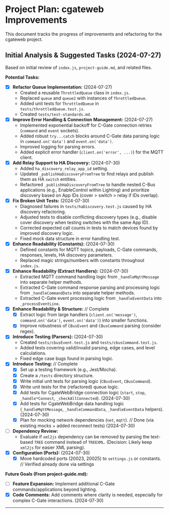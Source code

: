 # Project Plan: cgateweb Improvements

This document tracks the progress of improvements and refactoring for the cgateweb project.

## Initial Analysis & Suggested Tasks (2024-07-27)

Based on initial review of `index.js`, `project-guide.md`, and related files.

**Potential Tasks:**

*   [x] **Refactor Queue Implementation:** (2024-07-27)
    *   Created a reusable `ThrottledQueue` class in `index.js`.
    *   Replaced `queue` and `queue2` with instances of `ThrottledQueue`.
    *   Added unit tests for `ThrottledQueue` in `tests/throttledQueue.test.js`.
    *   Created `tests/test-standards.md`.
*   [x] **Improve Error Handling & Connection Management:** (2024-07-27)
    *   Implemented exponential backoff for C-Gate connection retries (`command` and `event` sockets).
    *   Added robust `try...catch` blocks around C-Gate data parsing logic in `command.on('data')` and `event.on('data')`.
    *   Improved logging for parsing errors.
    *   Added explicit error handler (`client.on('error', ...)`) for the MQTT client.
*   [x] **Add Relay Support to HA Discovery:** (2024-07-30)
    *   Added `ha_discovery_relay_app_id` setting.
    *   Updated `_publishHaDiscoveryFromTree` to find relays and publish them as HA `switch` entities.
    *   Refactored `_publishHaDiscoveryFromTree` to handle nested C-Bus applications (e.g., EnableControl within Lighting) and prioritize discovery based on App IDs (cover > switch > relay if IDs overlap).
*   [x] **Fix Broken Unit Tests:** (2024-07-30)
    *   Diagnosed failures in `tests/haDiscovery.test.js` caused by HA discovery refactoring.
    *   Adjusted tests to disable conflicting discovery types (e.g., disable cover discovery when testing switches with the same App ID).
    *   Corrected expected call counts in tests to match devices found by improved discovery logic.
    *   Fixed mock data structure in error handling test.
*   [x] **Enhance Readability (Constants):** (2024-07-30)
    *   Defined constants for MQTT topics, payloads, C-Gate commands, responses, levels, HA discovery parameters.
    *   Replaced magic strings/numbers with constants throughout `index.js`.
*   [x] **Enhance Readability (Extract Handlers):** (2024-07-30)
    *   Extracted MQTT command handling logic from `_handleMqttMessage` into separate helper methods.
    *   Extracted C-Gate command response parsing and processing logic from `_handleCommandData` into separate helper methods.
    *   Extracted C-Gate event processing logic from `_handleEventData` into `_processEventLine`.
*   [x] **Enhance Readability & Structure:** // Complete
    *   [x] Extract logic from large handlers (`client.on('message')`, `command.on('data')`, `event.on('data')`) into smaller functions. 
    *   [x] Improve robustness of `CBusEvent` and `CBusCommand` parsing (consider regex).
*   [x] **Introduce Testing (Parsers):** (2024-07-30)
    *   Created `tests/cbusEvent.test.js` and `tests/cbusCommand.test.js`.
    *   Added tests covering valid/invalid parsing, edge cases, and level calculations.
    *   Fixed edge case bugs found in parsing logic.
*   [x] **Introduce Testing:** // Complete
    *   [x] Set up a testing framework (e.g., Jest/Mocha). 
    *   [x] Create a `/tests` directory structure. 
    *   [x] Write initial unit tests for parsing logic (`CBusEvent`, `CBusCommand`). 
    *   [x] Write unit tests for the (refactored) queue logic. 
    *   [x] Add tests for CgateWebBridge connection logic (`start`, `stop`, `_handle*Connect`, `_checkAllConnected`). (2024-07-30)
    *   [x] Add tests for CgateWebBridge data handling logic (`_handleMqttMessage`, `_handleCommandData`, `_handleEventData` helpers). (2024-07-30)
    *   [x] Plan for mocking network dependencies (`net`, `mqtt`). // Done (via existing mocks + added reconnect tests) (2024-07-30)
*   [ ] **Dependency Review:**
    *   Evaluate if `xml2js` dependency can be removed by parsing the text-based `TREE` command instead of `TREEXML`. (Decision: Likely keep `xml2js` for easier XML parsing).
*   [x] **Configuration (Ports):** (2024-07-30)
    *   [x] Move hardcoded ports (20023, 20025) to `settings.js` or constants. // Verified already done via settings

**Future Goals (From project-guide.md):**

*   [ ] **Feature Expansion:** Implement additional C-Gate commands/applications beyond lighting.
*   [x] **Code Comments:** Add comments where clarity is needed, especially for complex C-Gate interactions. (2024-07-30)

---

